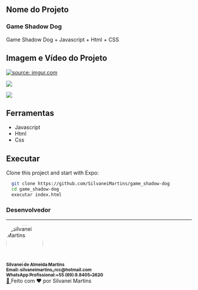 ## Nome do Projeto
### Game Shadow Dog

Game Shadow Dog + Javascript + Html + CSS

## Imagem e Vídeo do Projeto
<a href="https://imgur.com/euyOEAq"><img src="https://i.imgur.com/euyOEAq.png" title="source: imgur.com" /></a>

<img src="https://i.imgur.com/gBVFpoc.gif" />

![](https://i.imgur.com/gBVFpoc.gif)


## Ferramentas

- Javascript
- Html
- Css

## Executar


Clone this project and start with Expo:
```bash
  git clone https://github.com/SilvaneiMartins/game_shadow-dog
  cd game_shadow-dog
  executar index.html
```

### Desenvolvedor

---

<a href="https://github.com/SilvaneiMartins">
    <img
        style="border-radius:50%"
        src="https://github.com/SilvaneiMartins.png"
        width="100px;"
        alt="Silvanei Martins"
    />
    <br />
    <sub>
        <b>Silvanei de Almeida Martins</b>
    <br />
        <b>Email: silvaneimartins_rcc@hotmail.com</b>
    <br />
        <b>WhatsApp Profissional:+55 (69) 9.8405-2620</b>
    </sub>
    <br />
</a>
     <a href="https://github.com/SilvaneiMartins" title="Silvanei martins" >
    🚀
 </a>
Feito com ❤️ por Silvanei Martins
